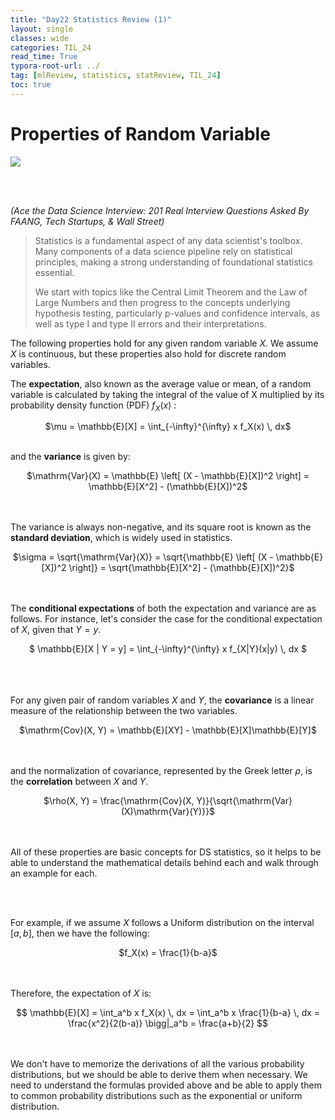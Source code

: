 ```yaml
---
title: "Day22 Statistics Review (1)"
layout: single
classes: wide
categories: TIL_24
read_time: True
typora-root-url: ../
tag: [mlReview, statistics, statReview, TIL_24]
toc: true 
---
```


# Properties of Random Variable

<img src="/blog/images/2024-06-17-TIL24_Day22/C3338E03-52A4-4731-B7D0-8EFF7605D59A_1_105_c.jpeg">

<br><br>

*(Ace the Data Science Interview: 201 Real Interview Questions Asked By FAANG, Tech Startups, & Wall Street)*

> Statistics is a fundamental aspect of any data scientist's toolbox. Many components of a data science pipeline rely on statistical principles, making a strong understanding of foundational statistics essential.
>
> We start with topics like the Central Limit Theorem and the Law of Large Numbers and then progress to the concepts underlying hypothesis testing, particularly p-values and confidence intervals, as well as type I and type II errors and their interpretations.

The following properties hold for any given random variable $X$. We assume $X$ is continuous, but these properties also hold for discrete random variables. 

The **expectation**, also known as the average value or mean, of a random variable is calculated by taking the integral of the value of X multiplied by its probability density function (PDF) $f_X(x)$ :

<center>
  $\mu = \mathbb{E}[X] = \int_{-\infty}^{\infty} x f_X(x) \, dx$ <br><br>
</center>

and the **variance** is given by:

<center>
  $\mathrm{Var}(X) = \mathbb{E} \left[ (X - \mathbb{E}[X])^2 \right] = \mathbb{E}[X^2] - (\mathbb{E}[X])^2$
  <br><br><br>
</center>



The variance is always non-negative, and its square root is known as the **standard deviation**, which is widely used in statistics.

<center>
  $\sigma = \sqrt{\mathrm{Var}(X)} = \sqrt{\mathbb{E} \left[ (X - \mathbb{E}[X])^2 \right]} = \sqrt{\mathbb{E}[X^2] - (\mathbb{E}[X])^2}$
  <br><br><br>
</center>



The **conditional expectations** of both the expectation and variance are as follows. For instance, let's consider the case for the conditional expectation of $X$, given that $Y=y$.

<center>
$  \mathbb{E}[X | Y = y] = \int_{-\infty}^{\infty} x f_{X|Y}(x|y) \, dx $ 
  <br><br><br><br>
</center>



For any given pair of random variables $X$ and $Y$, the **covariance** is a linear measure of the relationship between the two variables.

<center>
  $\mathrm{Cov}(X, Y) = \mathbb{E}[XY] - \mathbb{E}[X]\mathbb{E}[Y]$
  <br><br><br>
</center>



and the normalization of covariance, represented by the Greek letter $\rho$,
is the **correlation** between $X$ and $Y$.

<center>
  $\rho(X, Y) = \frac{\mathrm{Cov}(X, Y)}{\sqrt{\mathrm{Var}(X)\mathrm{Var}(Y)}}$
<br><br><br>
</center>



All of these properties are basic concepts for DS statistics, so it helps to be able to understand the mathematical details behind each and walk through an example for each.



<br><br>

For example, if we assume $X$ follows a Uniform distribution on the interval $[a, b]$, then we have the following:

<center>
  $f_X(x) = \frac{1}{b-a}$ 
  <br><br><br>
</center>



Therefore, the expectation of $X$ is:

<center>
  $$
  \mathbb{E}[X] = \int_a^b x f_X(x) \, dx = \int_a^b x \frac{1}{b-a} \, dx = \frac{x^2}{2(b-a)} \bigg|_a^b = \frac{a+b}{2}
  $$
  <br><br><br>
</center>



We don't have to memorize the derivations of all the various probability distributions, but we should be able to derive them when necessary. We need to understand the formulas provided above and be able to apply them to common probability distributions such as the exponential or uniform distribution.



<br><br>

